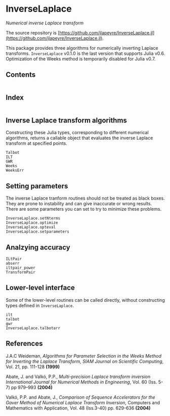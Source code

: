 # InverseLaplace

*Numerical inverse Laplace transform*

The source repository is [https://github.com/jlapeyre/InverseLaplace.jl](https://github.com/jlapeyre/InverseLaplace.jl).

This package provides three algorithms for numerically inverting Laplace transforms.
`InverseLaplace` v0.1.0 is the last version that supports Julia v0.6.
Optimization of the Weeks method is temporarily disabled for Julia v0.7.

## Contents

```@contents
```

## Index

```@index
```

## Inverse Laplace transform algorithms

Constructing these Julia types, corresponding to different numerical algorithms,
returns a callable object that evaluates the inverse Laplace transform at specified points.

```@docs
Talbot
ILT
GWR
Weeks
WeeksErr
```

## Setting parameters

The inverse Laplace tranform routines should not be treated as black boxes. They are
prone to instability and can give inaccurate or wrong results. There are some
parameters you can set to try to minimize these problems.

```@docs
InverseLaplace.setNterms
InverseLaplace.optimize
InverseLaplace.opteval
InverseLaplace.setparameters
```

## Analzying accuracy

```@docs
ILtPair
abserr
iltpair_power
TransformPair
```

## Lower-level interface

Some of the lower-level routines can be called directly, without constructing types defined in `InverseLaplace`.

```@docs
ilt
talbot
gwr
InverseLaplace.talbotarr
```

## References

J.A.C Weideman, *Algorithms for Parameter Selection in the Weeks Method for Inverting the Laplace Transform,
SIAM Journal on Scientific Computing*, Vol. 21, pp. 111-128 **(1999)**

Abate, J. and Valkó, P.P., *Multi-precision Laplace transform inversion
International Journal for Numerical Methods in Engineering*, Vol. 60 (Iss. 5-7) pp 979–993 **(2004)**

Valkó, P.P. and Abate, J.,
*Comparison of Sequence Accelerators for the Gaver Method of Numerical Laplace Transform Inversion*,
Computers and Mathematics with Application,  Vol. 48 (Iss.3-40) pp. 629-636 **(2004)**
